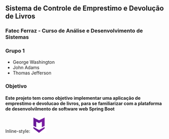 ## Sistema de Controle de Emprestimo e Devolução de Livros
### Fatec Ferraz - Curso de Análise e Desenvolvimento de Sistemas
### Grupo 1
- George Washington
- John Adams
- Thomas Jefferson

### Objetivo
#### Este projeto tem como  objetivo implementar uma aplicação de emprestimo e devolucao de livros, para se familiarizar com a plataforma de desenvolvilmento de software web Spring Boot
Inline-style: 
![alt text](https://github.com/adam-p/markdown-here/raw/master/src/common/images/icon48.png "Logo Title Text 1")
